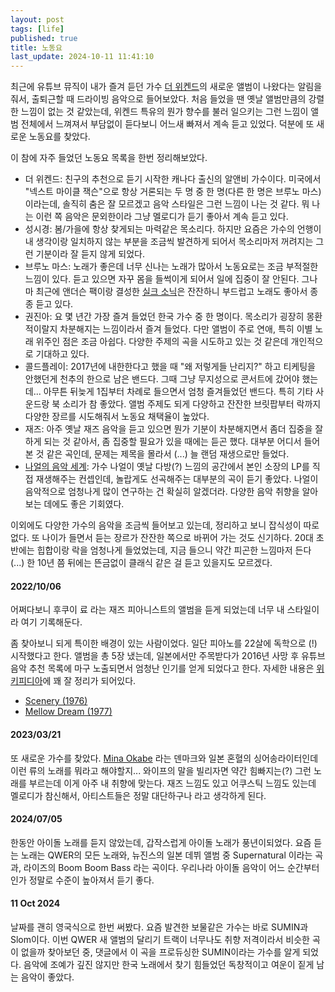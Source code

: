 ```yaml
---
layout: post
tags: [life]
published: true
title: 노동요
last_update: 2024-10-11 11:41:10
---
```


최근에 유튜브 뮤직이 내가 즐겨 듣던 가수 [더 위켄드](https://www.youtube.com/channel/UC0WP5P-ufpRfjbNrmOWwLBQ)의 새로운 앨범이 나왔다는 알림을 줘서, 출퇴근할 때 드라이빙 음악으로 들어보았다. 처음 들었을 땐 옛날 앨범만큼의 강렬한 느낌이 없는 것 같았는데, 위켄드 특유의 뭔가 향수를 불러 일으키는 그런 느낌이 앨범 전체에서 느껴져서 부담없이 듣다보니 어느새 빠져서 계속 듣고 있었다. 덕분에 또 새로운 노동요를 찾았다.

이 참에 자주 들었던 노동요 목록을 한번 정리해보았다.
 - 더 위켄드: 친구의 추천으로 듣기 시작한 캐나다 출신의 알앤비 가수이다. 미국에서 "넥스트 마이클 잭슨"으로 항상 거론되는 두 명 중 한 명(다른 한 명은 브루노 마스)이라는데, 솔직히 춤은 잘 모르겠고 음악 스타일은 그런 느낌이 나는 것 같다. 뭐 나는 이런 쪽 음악은 문외한이라 그냥 멜로디가 듣기 좋아서 계속 듣고 있다.
 - 성시경: 봄/가을에 항상 찾게되는 마력같은 목소리다. 하지만 요즘은 가수의 언행이 내 생각이랑 일치하지 않는 부분을 조금씩 발견하게 되어서 목소리마저 꺼려지는 그런 기분이라 잘 듣지 않게 되었다.
 - 브루노 마스: 노래가 좋은데 너무 신나는 노래가 많아서 노동요로는 조금 부적절한 느낌이 있다. 듣고 있으면 자꾸 몸을 들썩이게 되어서 일에 집중이 잘 안된다. 그나마 최근에 앤더슨 팩이랑 결성한 [실크 소닉](https://www.youtube.com/channel/UCxzUCi7mtGmHIa1XwAqqkjw)은 잔잔하니 부드럽고 노래도 좋아서 종종 듣고 있다.
 - 권진아: 요 몇 년간 가장 즐겨 들었던 한국 가수 중 한 명이다. 목소리가 굉장히 몽환적이랄지 차분해지는 느낌이라서 즐겨 들었다. 다만 앨범이 주로 연애, 특히 이별 노래 위주인 점은 조금 아쉽다. 다양한 주제의 곡을 시도하고 있는 것 같은데 개인적으로 기대하고 있다.
 - 콜드플레이: 2017년에 내한한다고 했을 때 "왜 저렇게들 난리지?" 하고 티케팅을 안했던게 천추의 한으로 남은 밴드다. 그때 그냥 무지성으로 콘서트에 갔어야 했는데... 아무튼 뒤늦게 1집부터 차례로 들으면서 엄청 즐겨들었던 밴드다. 특히 기타 사운드랑 북 소리가 참 좋았다. 앨범 주제도 되게 다양하고 잔잔한 브릿팝부터 락까지 다양한 장르를 시도해줘서 노동요 채택율이 높았다.
 - 재즈: 아주 옛날 재즈 음악을 듣고 있으면 뭔가 기분이 차분해지면서 좀더 집중을 잘 하게 되는 것 같아서, 좀 집중할 필요가 있을 때에는 듣곤 했다. 대부분 어디서 들어본 것 같은 곡인데, 문제는 제목을 몰라서 (...) 늘 랜덤 재생으로만 들었다.
 - [나얼의 음악 세계](https://www.youtube.com/c/NAMMSE%EB%82%98%EC%96%BC%EC%9D%98%EC%9D%8C%EC%95%85%EC%84%B8%EA%B3%84): 가수 나얼이 옛날 다방(?) 느낌의 공간에서 본인 소장의 LP를 직접 재생해주는 컨셉인데, 놀랍게도 선곡해주는 대부분의 곡이 듣기 좋았다. 나얼이 음악적으로 엄청나게 많이 연구하는 건 확실히 알겠더라. 다양한 음악 취향을 알아보는 데에도 좋은 기회였다.

이외에도 다양한 가수의 음악을 조금씩 들어보고 있는데, 정리하고 보니 잡식성이 따로 없다. 또 나이가 들면서 듣는 장르가 잔잔한 쪽으로 바뀌어 가는 것도 신기하다. 20대 초반에는 힙합이랑 락을 엄청나게 들었었는데, 지금 들으니 약간 피곤한 느낌마저 든다 (...) 한 10년 쯤 뒤에는 뜬금없이 클래식 같은 걸 듣고 있을지도 모르겠다.

#### 2022/10/06

어쩌다보니 후쿠이 료 라는 재즈 피아니스트의 앨범을 듣게 되었는데 너무 내 스타일이라 여기 기록해둔다.

좀 찾아보니 되게 특이한 배경이 있는 사람이었다. 일단 피아노를 22살에 독학으로 (!) 시작했다고 한다. 앨범을 총 5장 냈는데, 일본에서만 주목받다가 2016년 사망 후 유튜브 음악 추천 목록에 마구 노출되면서 엄청난 인기를 얻게 되었다고 한다. 자세한 내용은 [위키피디아](https://en.wikipedia.org/wiki/Ryo_Fukui)에 꽤 잘 정리가 되어있다.

 - [Scenery (1976)](https://music.youtube.com/playlist?list=OLAK5uy_l63UotXvycgKWYn_GkpJcyRfMEf78qYxg)
 - [Mellow Dream (1977)](https://music.youtube.com/playlist?list=OLAK5uy_nCL6JERLYBC0fs0lW11o_gEMzZ79Fwkiw)

#### 2023/03/21

또 새로운 가수를 찾았다. [Mina Okabe](https://music.youtube.com/channel/UCdwuOm1Z7_1UyhMsTjgmxeg) 라는 덴마크와 일본 혼혈의 싱어송라이터인데 이런 류의 노래를 뭐라고 해야할지... 와이프의 말을 빌리자면 약간 힘빠지는(?) 그런 노래를 부르는데 이게 아주 내 취향에 맞는다. 재즈 느낌도 있고 어쿠스틱 느낌도 있는데 멜로디가 참신해서, 아티스트들은 정말 대단하구나 라고 생각하게 된다.

#### 2024/07/05
한동안 아이돌 노래를 듣지 않았는데, 갑작스럽게 아이돌 노래가 풍년이되었다. 요즘 듣는 노래는 QWER의 모든 노래와, 뉴진스의 일본 데뷔 앨범 중 Supernatural 이라는 곡과, 라이즈의 Boom Boom Bass 라는 곡이다. 우리나라 아이돌 음악이 어느 순간부터인가 정말로 수준이 높아져서 듣기 좋다.


#### 11 Oct 2024
날짜를 괜히 영국식으로 한번 써봤다. 요즘 발견한 보물같은 가수는 바로 SUMIN과 Slom이다. 이번 QWER 새 앨범의 달리기 트랙이 너무나도 취향 저격이라서 비슷한 곡이 없을까 찾아보던 중, 댓글에서 이 곡을 프로듀싱한 SUMIN이라는 가수를 알게 되었다. 음악에 조예가 깊진 않지만 한국 노래에서 찾기 힘들었던 독창적이고 여운이 짙게 남는 음악이 좋았다.
